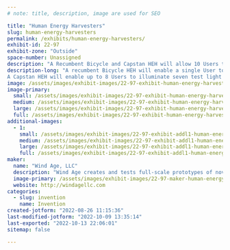 ```yaml
---
# note: title, description, image are used for SEO

title: "Human Energy Harvesters"
slug: human-energy-harvesters
permalink: /exhibits/human-energy-harvesters/
exhibit-id: 22-97
exhibit-zone: "Outside"
space-number: Unassigned
description: "A Recumbent Bicycle and Capstan HEH will allow 10 Users to create 120vdc and light 56 or more bulbs."
description-long: "A recumbent Bicycle HEH will enable a single User to exercise arms and legs while making DC electricity, as evidenced by the illumination of 6 bulbs. A wattmeter will display the energy created digitally, in real time.
A Capstan HEH will enable up to 8 Users to illuminate seven test light stands for a total of 48 bulbs. The illumination is directly proportional to the number of Users and the sweat energy expended, so there is the potential for learning about Ohm&#039;s Law."
image: /assets/images/exhibit-images/22-97-exhibit-human-energy-harvesters-heh-night-plan-view-drone-43-74-large.jpeg
image-primary: 
  small: /assets/images/exhibit-images/22-97-exhibit-human-energy-harvesters-heh-night-plan-view-drone-43-74-small.jpeg
  medium: /assets/images/exhibit-images/22-97-exhibit-human-energy-harvesters-heh-night-plan-view-drone-43-74-medium.jpeg
  large: /assets/images/exhibit-images/22-97-exhibit-human-energy-harvesters-heh-night-plan-view-drone-43-74-large.jpeg
  full: /assets/images/exhibit-images/22-97-exhibit-human-energy-harvesters-heh-night-plan-view-drone-43-74-full.jpeg
additional-images: 
  - 1:
    small: /assets/images/exhibit-images/22-97-exhibit-addl1-human-energy-harvesters-windagellc-logo-colors-small.png
    medium: /assets/images/exhibit-images/22-97-exhibit-addl1-human-energy-harvesters-windagellc-logo-colors-medium.png
    large: /assets/images/exhibit-images/22-97-exhibit-addl1-human-energy-harvesters-windagellc-logo-colors-large.png
    full: /assets/images/exhibit-images/22-97-exhibit-addl1-human-energy-harvesters-windagellc-logo-colors-full.png
maker: 
  name: "Wind Age, LLC"
  description: "Wind Age creates and tests full-scale prototypes of novel clean energy devices such as the Traffic-Driven Generator for roads and railways, and Human Energy Harvesters such as the Bicycle-and-Flywheel, the Squirrel Cage,  and the Capstan."
  image-primary: /assets/images/exhibit-images/22-97-maker-human-energy-harvesters-heh-night-plan-view-drone-medium.jpeg
  website: http://windagellc.com
categories: 
  - slug: invention
    name: Invention
created-jotform: "2022-08-26 11:15:36"
last-modified-jotform: "2022-10-09 13:35:14"
last-exported: "2022-10-13 22:06:01"
sitemap: false

---
```

